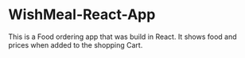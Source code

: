 # WishMeal-React-App

This is a Food ordering app that was build in React. It shows food and prices when added to the shopping Cart.

